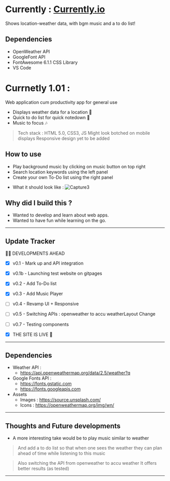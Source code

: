 # Currently : [Currently.io](https://meenaljain0303.github.io/Currently/)
Shows location-weather data, with bgm music and a to do list!

## Dependencies
- OpenWeather API 
- GoogleFont API
- FontAwesome 6.1.1 CSS Library 
- VS Code

# Currnetly 1.01 : 
Web application cum productivity app for general use
* Displays weather data for a location :foggy:
* Quick to do list for quick notedown :memo:
* Music to focus :notes:
> Tech stack : HTML 5.0, CSS3, JS 
> Might look botched on mobile displays
> Responsive design yet to be added

## How to use
* Play background music by clicking on music button on top right
* Search location keywords using the left panel
* Create your own To-Do list using the right panel

- What it should look like : ![Capture3](https://user-images.githubusercontent.com/75546189/179979649-c1202968-7741-4f80-82e8-a869d4a7a8be.PNG)

## Why did I build this ?
- Wanted to develop and learn about web apps.
- Wanted to have fun while learning on the go.


---
## Update Tracker

:construction_worker_man: DEVELOPMENTS AHEAD

- [x] v0.1 - Mark up and API integration
- [x] v0.1b - Launching test website on gitpages
- [x] v0.2 - Add To-Do list
- [x] v0.3 - Add Music Player
- [ ] v0.4 - Revamp UI + Responsive
- [ ] v0.5 - Switching APIs : openweather to accu weatherLayout Change
- [ ] v0.7 - Testing components

- [x] THE SITE IS LIVE :rocket: 
---
## Dependencies 

- Weather API : 
    - https://api.openweathermap.org/data/2.5/weather?q
- Google Fonts API : 
    - https://fonts.gstatic.com
    - https://fonts.googleapis.com
- Assets 
    - Images : https://source.unsplash.com/
    - Icons :  https://openweathermap.org/img/wn/
---

## Thoughts and Future developments

- A more interesting take would be to play music similar to weather
> And add a to do list so that when one sees the weather they can plan ahead of time while listening to this music 

> Also switching the API from openweather to accu weather 
> It offers better results (as tested)
---

